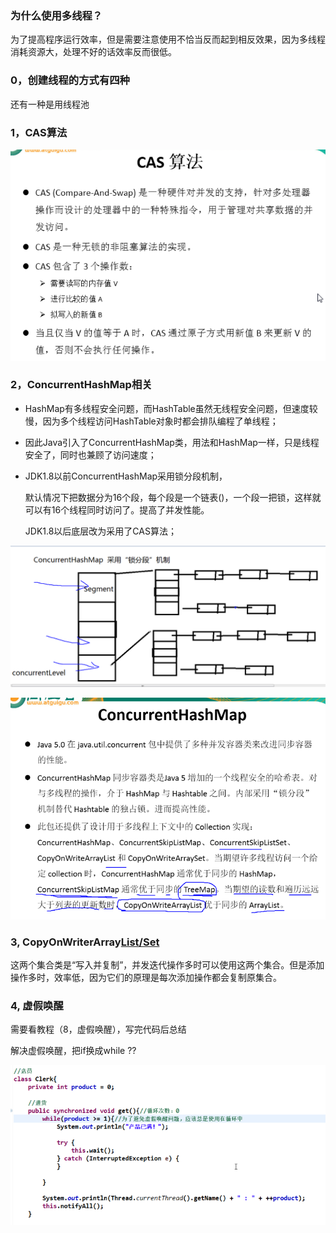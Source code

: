 ### 为什么使用多线程？

为了提高程序运行效率，但是需要注意使用不恰当反而起到相反效果，因为多线程消耗资源大，处理不好的话效率反而很低。

### 0，创建线程的方式有四种

还有一种是用线程池

### 1，CAS算法

![CAS算法](note_images/CAS算法.png)

### 2，ConcurrentHashMap相关

- HashMap有多线程安全问题，而HashTable虽然无线程安全问题，但速度较慢，因为多个线程访问HashTable对象时都会排队编程了单线程；

- 因此Java引入了ConcurrentHashMap类，用法和HashMap一样，只是线程安全了，同时也兼顾了访问速度；

- JDK1.8以前ConcurrentHashMap采用锁分段机制，

  默认情况下把数据分为16个段，每个段是一个链表()，一个段一把锁，这样就可以有16个线程同时访问了。提高了并发性能。

  JDK1.8以后底层改为采用了CAS算法；

![image-20211207205230231](note_images/image-20211207205230231.png)

![image-20211207205421529](note_images/image-20211207205421529.png)

### 3, CopyOnWriterArray<u>List/Set</u>	

这两个集合类是“写入并复制”，并发迭代操作多时可以使用这两个集合。但是添加操作多时，效率低，因为它们的原理是每次添加操作都会复制原集合。

### 4, 虚假唤醒

需要看教程（8，虚假唤醒），写完代码后总结

解决虚假唤醒，把if换成while ??

![image-20220126215319335](note_images/image-20220126215319335.png)